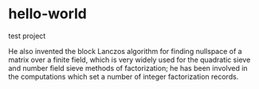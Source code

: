 # hello-world
test project

He also invented the block Lanczos algorithm for finding nullspace of a matrix over a finite field, which is very widely used for the quadratic sieve and number field sieve methods of factorization; he has been involved in the computations which set a number of integer factorization records.
